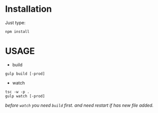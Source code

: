Installation
==============
Just type:
```
npm install
```

USAGE
=====

- build

```
gulp build [-prod]
```

- watch

```
tsc -w -p .
gulp watch [-prod]
```

*before `watch` you need `build` first.
and need restart if has new file added.*

